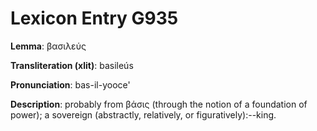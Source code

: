 # Lexicon Entry G935

**Lemma**: βασιλεύς

**Transliteration (xlit)**: basileús

**Pronunciation**: bas-il-yooce'

**Description**:
probably from βάσις (through the notion of a foundation of power); a sovereign (abstractly, relatively, or figuratively):--king.
